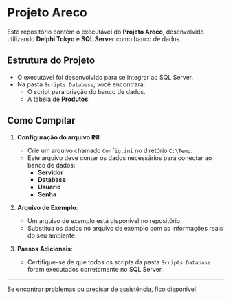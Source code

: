 # Projeto Areco

Este repositório contém o executável do **Projeto Areco**, desenvolvido utilizando **Delphi Tokyo** e **SQL Server** como banco de dados.

## Estrutura do Projeto

- O executável foi desenvolvido para se integrar ao SQL Server.
- Na pasta `Scripts Database`, você encontrará:
  - O script para criação do banco de dados.
  - A tabela de **Produtos**.

## Como Compilar

1. **Configuração do arquivo INI**:
   - Crie um arquivo chamado `Config.ini` no diretório `C:\Temp`.
   - Este arquivo deve conter os dados necessários para conectar ao banco de dados:
     - **Servidor**
     - **Database**
     - **Usuário**
     - **Senha**

2. **Arquivo de Exemplo**:
   - Um arquivo de exemplo está disponível no repositório.
   - Substitua os dados no arquivo de exemplo com as informações reais do seu ambiente.

3. **Passos Adicionais**:
   - Certifique-se de que todos os scripts da pasta `Scripts Database` foram executados corretamente no SQL Server.

---

Se encontrar problemas ou precisar de assistência, fico disponivel.

